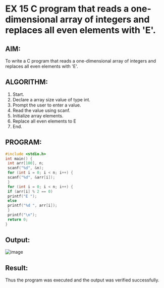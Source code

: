 # EX 15 C program that reads a one-dimensional array of integers and replaces all even elements with 'E'.

## AIM:
To write a C program that reads a one-dimensional array of integers and replaces all even elements with 'E'.

## ALGORITHM:
1. Start.
2. Declare a array size value of type int.
3. Prompt the user to enter a value.
4. Read the value using scanf.
5. Initialize array elements.
6. Replace all even elements to E
7. End.
   
## PROGRAM:
```c
#include <stdio.h>
int main() {
 int arr[100], n;
 scanf("%d", &n);
 for (int i = 0; i < n; i++) {
 scanf("%d", &arr[i]);
 }
 for (int i = 0; i < n; i++) {
 if (arr[i] % 2 == 0)
 printf("E ");
 else
 printf("%d ", arr[i]);
 }
 printf("\n");
 return 0;
}
```

## Output:
![image](https://github.com/user-attachments/assets/6a55a8ec-e61e-4bab-a858-09e38af1b3a9)


## Result:
Thus the program was executed and the output was verified successfully.
